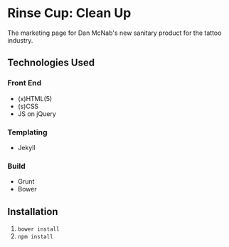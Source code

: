 # Rinse Cup: Clean Up

The marketing page for Dan McNab's new sanitary product for the tattoo industry.

## Technologies Used

### Front End
- (x)HTML(5)
- (s)CSS
- JS on jQuery

### Templating
- Jekyll

### Build
- Grunt
- Bower

## Installation

1. `bower install`
2. `npm install`
